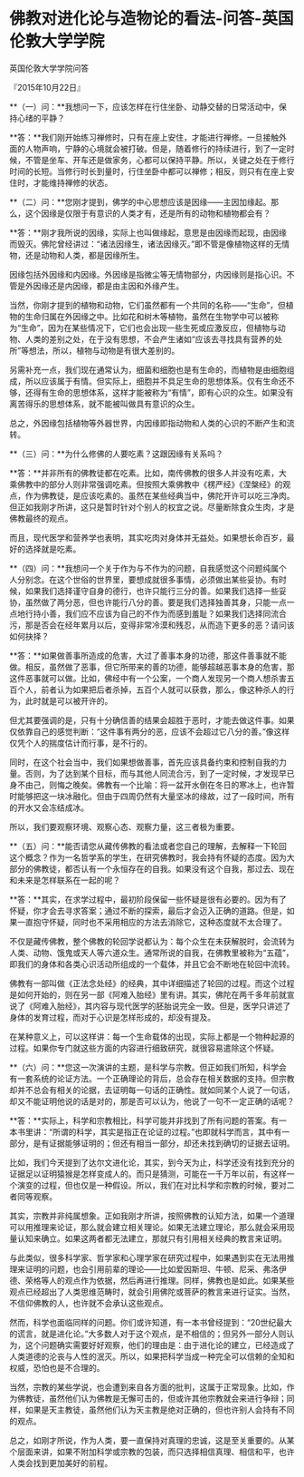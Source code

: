 # 佛教对进化论与造物论的看法-问答-英国伦敦大学学院

英国伦敦大学学院问答

『2015年10月22日』

**（一）问：**我想问一下，应该怎样在行住坐卧、动静交替的日常活动中，保持心绪的平静？

**答：**我们刚开始练习禅修时，只有在座上安住，才能进行禅修。一旦接触外面的人物声响，宁静的心境就会被打破。但是，随着修行的持续进行，到了一定时候，不管是坐车、开车还是做家务，心都可以保持平静。所以，关键之处在于修行时间的长短。当修行时长到量时，行住坐卧中都可以禅修；相反，则只有在座上安住时，才能维持禅修的状态。

**（二）问：**您刚才提到，佛学的中心思想应该是因缘——主因加缘起。那么，这个因缘是仅限于有意识的人类才有，还是所有的动物和植物都会有？

**答：**刚才我所说的因缘，实际上也叫做缘起，意思是由因缘而起现，由因缘而毁灭。佛陀曾经讲过：“诸法因缘生，诸法因缘灭。”即不管是像植物这样的无情物，还是动物和人类，都是因缘所生。

因缘包括外因缘和内因缘。外因缘是指微尘等无情物部分，内因缘则是指心识。不管是外因缘还是内因缘，都是由主因和外缘产生。

当然，你刚才提到的植物和动物，它们虽然都有一个共同的名称——“生命”，但植物的生命归属在外因缘之中。比如花和树木等植物，虽然在生物学中可以被称为“生命”，因为在某些情况下，它们也会出现一些生死或应激反应，但植物与动物、人类的差别之处，在于没有思想，不会产生诸如“应该去寻找具有营养的处所”等想法，所以，植物与动物是有很大差别的。

另需补充一点，我们现在通常认为，细菌和细胞也是有生命的，而植物是由细胞组成，所以应该属于有情。但实际上，细胞并不具足生命的思想体系。仅有生命还不够，还得有生命的思想体系，这样才能被称为“有情”，即有心识的众生。如果没有离苦得乐的思想体系，就不能被叫做具有意识的众生。

总之，外因缘包括植物等外器世界，内因缘即指动物和人类的心识的不断产生和流转。

**（三）问：**为什么修佛的人要吃素？这跟因缘有关系吗？

**答：**并非所有的佛教徒都在吃素。比如，南传佛教的很多人并没有吃素，大乘佛教中的部分人则非常强调吃素。但按照大乘佛教中《楞严经》《涅槃经》的观点，作为佛教徒，是应该吃素的。虽然在某些经典当中，佛陀开许可以吃三净肉。但正如我刚才所讲，这只是暂时针对个别人的权宜之说。尽量断除食众生肉，才是佛教最终的观点。

而且，现代医学和营养学也表明，其实吃肉对身体并无益处。如果想长命百岁，最好的选择就是吃素。

**（四）问：**我想问一个关于作为与不作为的问题，自我感觉这个问题纯属个人分别念。在这个世俗的世界里，要想成就很多事情，必须做出某些妥协。有时候，如果我们选择谨守自身的德行，也许只能行三分的善。如果我们选择一些妥协，虽然做了两分恶，但也许能行八分的善。要是我们选择独善其身，只能一点一点地行持小善，我们应不应该为自己的不作为而感到羞耻？如果我们选择同流合污，那是否会在经年累月以后，变得非常冷漠和残忍，从而造下更多的恶？请问该如何抉择？

**答：**如果做善事所造成的危害，大过了善事本身的功德，那这件善事就不能做。相反，虽然做了恶事，但它所带来的善的功德，能够超越恶事本身的危害，那这件恶事就可以做。比如，佛经中有一个公案，一个商人发现另一个商人想杀害五百个人，前者认为如果把后者杀掉，五百个人就可以获救，那么，像这种杀人的行为，此时就是可以被开许的。

但尤其要强调的是，只有十分确信善的结果会超胜于恶时，才能去做这件事。如果仅依靠自己的感觉判断：“这件事有两分的恶，应该不会超过它八分的善。”像这样仅凭个人的揣度估计而行事，是不行的。

同时，在这个社会当中，我们如果想做善事，首先应该具备约束和控制自我的力量。否则，为了达到某个目标，而与其他人同流合污，到了一定时候，才发现早已身不由己，则悔之晚矣。佛教有一个比喻：将一盆开水倒在冬日的寒冰上，也许暂时能够把这一块冰融化。但由于四周仍然有大量坚冰的缘故，过了一段时间，所有的开水又会冻结成冰。

所以，我们要观察环境、观察心态、观察力量，这三者极为重要。

**（五）问：**能否请您从藏传佛教的看法或者您自己的理解，去解释一下轮回这个概念？作为一名哲学系的学生，在研究佛教时，我会持有怀疑的态度。因为大部分的佛教徒，都否认有一个永恒存在的自我。如果没有这个自我，那过去、现在和未来是怎样联系在一起的呢？

**答：**其实，在求学过程中，最初阶段保留一些怀疑是很有必要的。因为有了怀疑，你才会去寻求答案；通过不断的探索，最后才会迈入正确的道路。但是，如果一直抱守怀疑，同时也不采用相应的方法去消除它，这种态度就不太合理了。

不仅是藏传佛教，整个佛教的轮回学说都认为：每个众生在未获解脱时，会流转为人类、动物、饿鬼或天人等六道众生。通常所说的自我，在佛教里被称为“五蕴”，即我们的身体和各类心识活动所组成的一个载体，并且它会不断地在轮回中流转。

佛教有一部叫做《正法念处经》的经典，其中详细描述了轮回的过程。而这个过程是如何开始的，则在另一部《阿难入胎经》里有讲。其实，佛陀在两千多年前就宣说了《阿难入胎经》，其内容与现代医学的胚胎说完全一致。但是，医学只讲述了身体的发育过程，而对于心识是怎样形成的，却没有提及。

在某种意义上，可以这样讲：每一个生命载体的出现，实际上都是一个物种起源的过程。如果你专门就这些方面的内容进行细致研究，就很容易遣除这个怀疑。

**（六）问：**您这一次演讲的主题，是科学与宗教。但正如我们所知，科学会有一套系统的论证方法。一个正确理论的背后，总会存在相关数据的支持。但宗教却并不总会有相关的论据，去证明每一句话的正确性。就如同某个人说了一句话，却又不能证明他说的话是对的，那是否可以认为，他说了一句不一定正确的话呢？

**答：**实际上，科学和宗教相比，科学可能并非找到了所有问题的答案。有一本书里讲：“所谓的科学，其实是指正在论证的过程。”也即就科学而言，其中有一部分，是有证据能够证明的；但还有相当一部分，却还未找到确切的证据去证明。

比如，我们今天提到了达尔文进化论，其实，到今天为止，科学还没有找到充分的证据足以证明猿猴是怎样变成人的。而只是猜测，可能在一千万年以前，有这样一个演变的过程，但也仅是一种假设。所以，我们在对比科学和宗教的时候，要对二者同等观察。

其实，宗教并非纯属想象。正如我刚才所讲，按照佛教的认知方法，如果一个道理可以用推理来论证，那么就会建立相关理论。如果无法建立理论，那么就会采用现量认知来确立。如果这两者都无法建立，那就只有引用相关经典的教言来证明。

与此类似，很多科学家、哲学家和心理学家在研究过程中，如果遇到实在无法用推理来证明的问题，也会引用前辈的理论——比如爱因斯坦、牛顿、尼采、弗洛伊德、荣格等人的观点作为依据，然后再进行推理。同样，佛教也是如此。如果某些观点已经超出了人类思维范畴时，就会引用佛陀或菩萨的教言来进行证实。当然，不信仰佛教的人，也许就不会承认这些观点。

然而，科学也面临同样的问题。你们或许知道，有一本书曾经提到：“20世纪最大的谎言，就是进化论。”大多数人对于这个观点，是不相信的；但另外一部分人则认为，这个问题确实需要好好观察，他们的理由是：由于进化论的建立，已经造成了人类道德的沦丧与人性的泯灭。所以，如果把科学当成一种完全可以信赖的全知和权威，恐怕也是不合理的。

当然，宗教的某些学说，也会遭到来自各方面的批判，这属于正常现象。比如，作为佛教徒，虽然他们认为佛教是无懈可击的，但或许其他宗教就会来进行争辩；同样，如果是天主教徒，虽然他们认为天主教是绝对正确的，但也许别人会持有不同的观点。

总之，如刚才所说，作为人类，要一直保持对真理的忠诚，这是至关重要的。从某个层面来讲，如果不附加科学或宗教的包装，而只选择相信真理、相信和平，也许人类会找到更加美好的前程。

